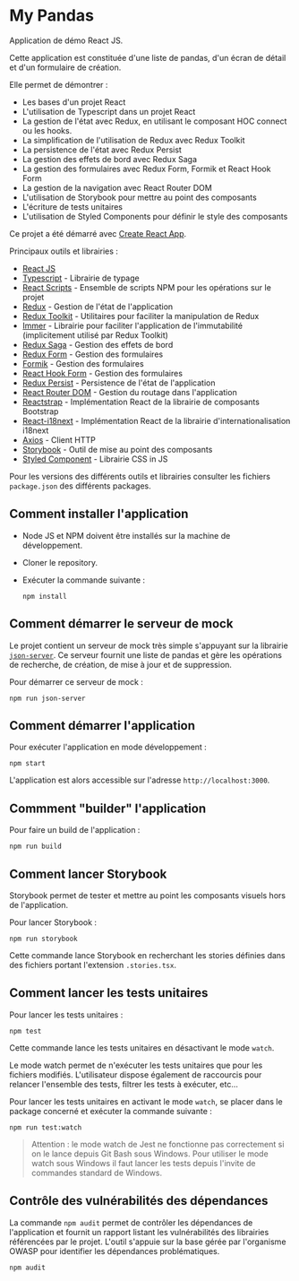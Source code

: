 # My Pandas

Application de démo React JS.

Cette application est constituée d'une liste de pandas, d'un écran de détail et d'un formulaire de création.

Elle permet de démontrer :

- Les bases d'un projet React
- L'utilisation de Typescript dans un projet React
- La gestion de l'état avec Redux, en utilisant le composant HOC connect ou les hooks.
- La simplification de l'utilisation de Redux avec Redux Toolkit
- La persistence de l'état avec Redux Persist
- La gestion des effets de bord avec Redux Saga
- La gestion des formulaires avec Redux Form, Formik et React Hook Form
- La gestion de la navigation avec React Router DOM
- L'utilisation de Storybook pour mettre au point des composants
- L'écriture de tests unitaires
- L'utilisation de Styled Components pour définir le style des composants

Ce projet a été démarré avec [Create React App](https://github.com/facebook/create-react-app).

Principaux outils et librairies :

- [React JS](https://reactjs.org/)
- [Typescript](https://www.typescriptlang.org/) - Librairie de typage
- [React Scripts](https://www.npmjs.com/package/react-scripts) - Ensemble de scripts NPM pour les opérations sur le projet
- [Redux](https://redux.js.org/) - Gestion de l'état de l'application
- [Redux Toolkit](https://redux-toolkit.js.org/) - Utilitaires pour faciliter la manipulation de Redux
- [Immer](https://immerjs.github.io/immer/) - Librairie pour faciliter l'application de l'immutabilité (implicitement utilisé par Redux Toolkit)
- [Redux Saga](https://github.com/redux-saga/redux-saga) - Gestion des effets de bord
- [Redux Form](https://redux-form.com/) - Gestion des formulaires
- [Formik](https://jaredpalmer.com/formik) - Gestion des formulaires
- [React Hook Form](https://react-hook-form.com/) - Gestion des formulaires
- [Redux Persist](https://github.com/rt2zz/redux-persist) - Persistence de l'état de l'application
- [React Router DOM](https://github.com/ReactTraining/react-router/tree/master/packages/react-router-dom) - Gestion du routage dans l'application
- [Reactstrap](https://material-ui.com/) - Implémentation React de la librairie de composants Bootstrap
- [React-i18next](https://react.i18next.com/) - Implémentation React de la librairie d'internationalisation i18next
- [Axios](https://github.com/axios/axios) - Client HTTP
- [Storybook](https://storybook.js.org/) - Outil de mise au point des composants
- [Styled Component](https://styled-components.com/) - Librairie CSS in JS

Pour les versions des différents outils et librairies consulter les fichiers `package.json` des différents packages.

## Comment installer l'application

- Node JS et NPM doivent être installés sur la machine de développement.

- Cloner le repository.

- Exécuter la commande suivante :

  ```
  npm install
  ```

## Comment démarrer le serveur de mock

Le projet contient un serveur de mock très simple s'appuyant sur la librairie [`json-server`](https://github.com/typicode/json-server). Ce serveur fournit une liste de pandas et gère les opérations de recherche, de création, de mise à jour et de suppression.

Pour démarrer ce serveur de mock :

```
npm run json-server
```

## Comment démarrer l'application

Pour exécuter l'application en mode développement :

```
npm start
```

L'application est alors accessible sur l'adresse `http://localhost:3000`.

## Commment "builder" l'application

Pour faire un build de l'application :

```
npm run build
```

## Comment lancer Storybook

Storybook permet de tester et mettre au point les composants visuels hors de l'application.

Pour lancer Storybook :

```
npm run storybook
```

Cette commande lance Storybook en recherchant les stories définies dans des fichiers portant l'extension `.stories.tsx`.

## Comment lancer les tests unitaires

Pour lancer les tests unitaires :

```
npm test
```

Cette commande lance les tests unitaires en désactivant le mode `watch`.

Le mode watch permet de n'exécuter les tests unitaires que pour les fichiers modifiés. L'utilisateur dispose également de raccourcis pour relancer l'ensemble des tests, filtrer les tests à exécuter, etc...

Pour lancer les tests unitaires en activant le mode `watch`, se placer dans le package concerné et exécuter la commande suivante :

```
npm run test:watch
```

> Attention : le mode watch de Jest ne fonctionne pas correctement si on le lance depuis Git Bash sous Windows. Pour utiliser le mode watch sous Windows il faut lancer les tests depuis l'invite de commandes standard de Windows.

## Contrôle des vulnérabilités des dépendances

La commande `npm audit` permet de contrôler les dépendances de l'application et fournit un rapport listant les vulnérabilités des librairies référencées par le projet. L'outil s'appuie sur la base gérée par l'organisme OWASP pour identifier les dépendances problématiques.

```
npm audit
```
